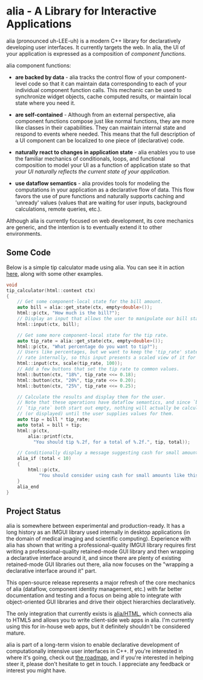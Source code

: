 alia - A Library for Interactive Applications
=============================================

alia (pronounced uh-LEE-uh) is a modern C++ library for declaratively
developing user interfaces. It currently targets the web. In alia, the UI of
your application is expressed as a composition of *component functions.*

alia component functions:

* **are backed by data** - alia tracks the control flow of your component-level
  code so that it can maintain data corresponding to each of your individual
  component function calls. This mechanic can be used to synchronize widget
  objects, cache computed results, or maintain local state where you need it.

* **are self-contained** - Although from an external perspective, alia
  component functions compose just like normal functions, they are more like
  classes in their capabilities. They can maintain internal state and respond
  to events where needed. This means that the full description of a UI
  component can be localized to one piece of (declarative) code.

* **naturally react to changes in application state** - alia enables you to use
  the familiar mechanics of conditionals, loops, and functional composition to
  model your UI as a function of application state so that *your UI naturally
  reflects the current state of your application.*

* **use dataflow semantics** - alia provides tools for modeling the
  computations in your application as a declarative flow of data. This flow
  favors the use of pure functions and naturally supports caching and 'unready'
  values (values that are waiting for user inputs, background calculations,
  remote queries, etc.).

Although alia is currently focused on web development, its core mechanics are
generic, and the intention is to eventually extend it to other environments.

Some Code
---------

Below is a simple tip calculator made using alia. You can see it in action <a
target="_self" href="https://alia.dev/#/assorted-examples?id=tip-calculator">
here</a>, along with some other examples.

```cpp
void
tip_calculator(html::context ctx)
{
    // Get some component-local state for the bill amount.
    auto bill = alia::get_state(ctx, empty<double>());
    html::p(ctx, "How much is the bill?");
    // Display an input that allows the user to manipulate our bill state.
    html::input(ctx, bill);

    // Get some more component-local state for the tip rate.
    auto tip_rate = alia::get_state(ctx, empty<double>());
    html::p(ctx, "What percentage do you want to tip?");
    // Users like percentages, but we want to keep the 'tip_rate' state as a
    // rate internally, so this input presents a scaled view of it for the user.
    html::input(ctx, scale(tip_rate, 100));
    // Add a few buttons that set the tip rate to common values.
    html::button(ctx, "18%", tip_rate <<= 0.18);
    html::button(ctx, "20%", tip_rate <<= 0.20);
    html::button(ctx, "25%", tip_rate <<= 0.25);

    // Calculate the results and display them for the user.
    // Note that these operations have dataflow semantics, and since `bill` and
    // `tip_rate` both start out empty, nothing will actually be calculated
    // (or displayed) until the user supplies values for them.
    auto tip = bill * tip_rate;
    auto total = bill + tip;
    html::p(ctx,
        alia::printf(ctx,
          "You should tip %.2f, for a total of %.2f.", tip, total));

    // Conditionally display a message suggesting cash for small amounts.
    alia_if (total < 10)
    {
        html::p(ctx,
            "You should consider using cash for small amounts like this.");
    }
    alia_end
}
```

Project Status
--------------

alia is somewhere between experimental and production-ready. It has a long
history as an IMGUI library used internally in desktop applications (in the
domain of medical imaging and scientific computing). Experience with alia has
shown that writing a professional-quality IMGUI library requires first writing
a professional-quality retained-mode GUI library and then wrapping a
declarative interface around it, and since there are plenty of existing
retained-mode GUI libraries out there, alia now focuses on the "wrapping a
declarative interface around it" part.

This open-source release represents a major refresh of the core mechanics of
alia (dataflow, component identity management, etc.) with far better
documentation and testing and a focus on being able to integrate with
object-oriented GUI libraries and drive their object hierarchies declaratively.

The only integration that currently exists is
[alia/HTML](html-introduction.md), which connects alia to HTML5 and allows you
to write client-side web apps in alia. I'm currently using this for in-house
web apps, but it definitely shouldn't be considered mature.

alia is part of a long-term vision to enable declarative development of
computationally intensive user interfaces in C++. If you're interested in where
it's going, check out [the roadmap](roadmap.md), and if you're interested in
helping steer it, please don't hesitate to get in touch. I appreciate any
feedback or interest you might have.
